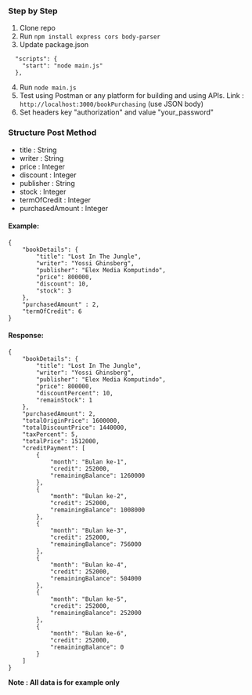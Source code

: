 ### **Step by Step**
1. Clone repo
2. Run ```npm install express cors body-parser```
3. Update package.json 
``` 
  "scripts": {
    "start": "node main.js"
  },
```
4. Run ```node main.js```
5. Test using Postman or any platform for building and using APIs. Link : ```http://localhost:3000/bookPurchasing``` (use JSON body)
6. Set headers key "authorization" and value "your_password"

### **Structure Post Method**
- title : String
- writer : String
- price : Integer
- discount : Integer
- publisher : String
- stock : Integer
- termOfCredit : Integer
- purchasedAmount : Integer


#### Example:
```
{
    "bookDetails": {
        "title": "Lost In The Jungle",
        "writer": "Yossi Ghinsberg",
        "publisher": "Elex Media Komputindo",
        "price": 800000,
        "discount": 10,
        "stock": 3
    },
    "purchasedAmount" : 2,
    "termOfCredit": 6
}
```

#### Response:
```
{
    "bookDetails": {
        "title": "Lost In The Jungle",
        "writer": "Yossi Ghinsberg",
        "publisher": "Elex Media Komputindo",
        "price": 800000,
        "discountPercent": 10,
        "remainStock": 1
    },
    "purchasedAmount": 2,
    "totalOriginPrice": 1600000,
    "totalDiscountPrice": 1440000,
    "taxPercent": 5,
    "totalPrice": 1512000,
    "creditPayment": [
        {
            "month": "Bulan ke-1",
            "credit": 252000,
            "remainingBalance": 1260000
        },
        {
            "month": "Bulan ke-2",
            "credit": 252000,
            "remainingBalance": 1008000
        },
        {
            "month": "Bulan ke-3",
            "credit": 252000,
            "remainingBalance": 756000
        },
        {
            "month": "Bulan ke-4",
            "credit": 252000,
            "remainingBalance": 504000
        },
        {
            "month": "Bulan ke-5",
            "credit": 252000,
            "remainingBalance": 252000
        },
        {
            "month": "Bulan ke-6",
            "credit": 252000,
            "remainingBalance": 0
        }
    ]
}
```

**Note : All data is for example only**